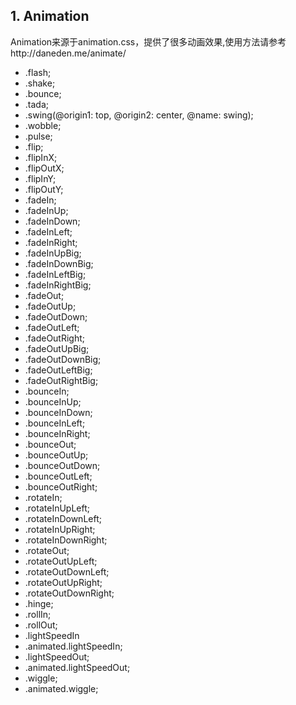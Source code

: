 ## 1. Animation
Animation来源于animation.css，提供了很多动画效果,使用方法请参考http://daneden.me/animate/

* .flash;
* .shake;
* .bounce;
* .tada;
* .swing(@origin1: top, @origin2: center, @name: swing);
* .wobble;
* .pulse;
* .flip;
* .flipInX;
* .flipOutX;
* .flipInY;
* .flipOutY;
* .fadeIn;
* .fadeInUp;
* .fadeInDown;
* .fadeInLeft;
* .fadeInRight;
* .fadeInUpBig;
* .fadeInDownBig;
* .fadeInLeftBig;
* .fadeInRightBig;
* .fadeOut;
* .fadeOutUp;
* .fadeOutDown;
* .fadeOutLeft;
* .fadeOutRight;
* .fadeOutUpBig;
* .fadeOutDownBig;
* .fadeOutLeftBig;
* .fadeOutRightBig;
* .bounceIn;
* .bounceInUp;
* .bounceInDown;
* .bounceInLeft;
* .bounceInRight;
* .bounceOut;
* .bounceOutUp;
* .bounceOutDown;
* .bounceOutLeft;
* .bounceOutRight;
* .rotateIn;
* .rotateInUpLeft;
* .rotateInDownLeft;
* .rotateInUpRight;
* .rotateInDownRight;
* .rotateOut;
* .rotateOutUpLeft;
* .rotateOutDownLeft;
* .rotateOutUpRight;
* .rotateOutDownRight;
* .hinge;
* .rollIn;
* .rollOut;
* .lightSpeedIn
* .animated.lightSpeedIn;
* .lightSpeedOut;
* .animated.lightSpeedOut;
* .wiggle;
* .animated.wiggle;